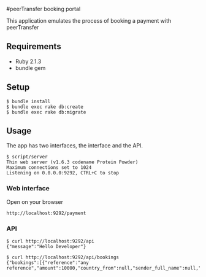 #peerTransfer booking portal

This application emulates the process of booking a payment with peerTransfer

## Requirements
 - Ruby 2.1.3
 - bundle gem

## Setup
```
$ bundle install
$ bundle exec rake db:create
$ bundle exec rake db:migrate
```

## Usage

The app has two interfaces, the interface and the API.

```
$ script/server
Thin web server (v1.6.3 codename Protein Powder)
Maximum connections set to 1024
Listening on 0.0.0.0:9292, CTRL+C to stop
```

### Web interface
Open on your browser

```
http://localhost:9292/payment
```

### API
```
$ curl http://localhost:9292/api
{"message":"Hello Developer"}

$ curl http://localhost:9292/api/bookings
{"bookings":[{"reference":"any reference","amount":10000,"country_from":null,"sender_full_name":null,"sender_address":null,"school":null,"currency_from":null,"student_id":null,"email":null}]}
```
